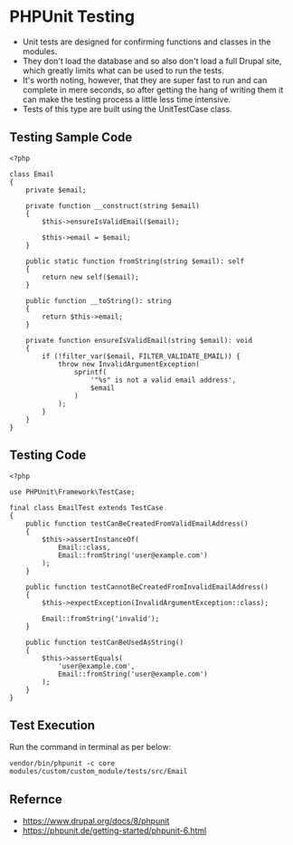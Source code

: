 # PHPUnit Testing

- Unit tests are designed for confirming functions and classes in the modules. 
- They don't load the database and so also don't load a full Drupal site, which greatly limits what can be used to run the tests. 
- It's worth noting, however, that they are super fast to run and can complete in mere seconds, so after getting the hang of writing them it can make the testing process a little less time intensive. 
- Tests of this type are built using the UnitTestCase class.

## Testing Sample Code

```
<?php

class Email
{
    private $email;

    private function __construct(string $email)
    {
        $this->ensureIsValidEmail($email);

        $this->email = $email;
    }

    public static function fromString(string $email): self
    {
        return new self($email);
    }

    public function __toString(): string
    {
        return $this->email;
    }

    private function ensureIsValidEmail(string $email): void
    {
        if (!filter_var($email, FILTER_VALIDATE_EMAIL)) {
            throw new InvalidArgumentException(
                sprintf(
                    '"%s" is not a valid email address',
                    $email
                )
            );
        }
    }
}
```

## Testing Code

```
<?php

use PHPUnit\Framework\TestCase;

final class EmailTest extends TestCase
{
    public function testCanBeCreatedFromValidEmailAddress()
    {
        $this->assertInstanceOf(
            Email::class,
            Email::fromString('user@example.com')
        );
    }

    public function testCannotBeCreatedFromInvalidEmailAddress()
    {
        $this->expectException(InvalidArgumentException::class);

        Email::fromString('invalid');
    }

    public function testCanBeUsedAsString()
    {
        $this->assertEquals(
            'user@example.com',
            Email::fromString('user@example.com')
        );
    }
}
```

## Test Execution
Run the command in terminal as per below:

```vendor/bin/phpunit -c core modules/custom/custom_module/tests/src/Email```

## Refernce

* https://www.drupal.org/docs/8/phpunit
* https://phpunit.de/getting-started/phpunit-6.html

